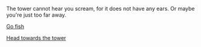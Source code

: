 The tower cannot hear you scream, for it does not have any ears. Or maybe you're just too far away.

[Go fish](go-fish/fish.md)

[Head towards the tower](../../../explore-outside/journey-to-flaming-tower/journey-to-flaming-tower.md)